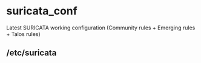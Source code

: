 # suricata_conf
Latest SURICATA working configuration (Community rules + Emerging rules + Talos rules)
## /etc/suricata
